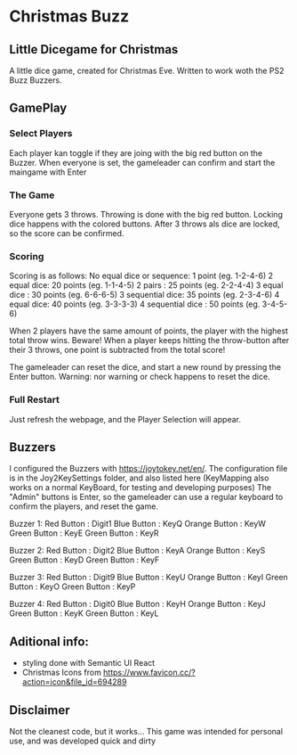 # Christmas Buzz
## Little Dicegame for Christmas
A little dice game, created for Christmas Eve.
Written to work woth the PS2 Buzz Buzzers.

## GamePlay
### Select Players
Each player kan toggle if they are joing with the big red button on the Buzzer.
When everyone is set, the gameleader can confirm and start the maingame with Enter
### The Game
Everyone gets 3 throws. Throwing is done with the big red button.
Locking dice happens with the colored buttons.
After 3 throws als dice are locked, so the score can be confirmed.
### Scoring
Scoring is as follows:
No equal dice or sequence: 1 point (eg. 1-2-4-6)
2 equal dice: 20 points (eg. 1-1-4-5)
2 pairs : 25 points (eg. 2-2-4-4)
3 equal dice : 30 points (eg. 6-6-6-5)
3 sequential dice: 35 points (eg. 2-3-4-6)
4 equal dice: 40 points (eg. 3-3-3-3)
4 sequential dice : 50 points (eg. 3-4-5-6)

When 2 players have the same amount of points, the player with the highest total throw wins.
Beware! When a player keeps hitting the throw-button after their 3 throws, one point is subtracted from the total score!

The gameleader can reset the dice, and start a new round by pressing the Enter button. Warning: nor warning or check happens to reset the dice.
### Full Restart
Just refresh the webpage, and the Player Selection will appear.

## Buzzers
I configured the Buzzers with https://joytokey.net/en/.
The configuration file is in the Joy2KeySettings folder, and also listed here (KeyMapping also works on a normal KeyBoard, for testing and developing purposes)
The "Admin" buttons is Enter, so the gameleader can use a regular keyboard to confirm the players, and reset the game.

Buzzer 1:
Red Button : Digit1
Blue Button : KeyQ
Orange Button : KeyW
Green Button : KeyE
Green Button : KeyR

Buzzer 2:
Red Button : Digit2
Blue Button : KeyA
Orange Button : KeyS
Green Button : KeyD
Green Button : KeyF

Buzzer 3:
Red Button : Digit9
Blue Button : KeyU
Orange Button : KeyI
Green Button : KeyO
Green Button : KeyP

Buzzer 4:
Red Button : Digit0
Blue Button : KeyH
Orange Button : KeyJ
Green Button : KeyK
Green Button : KeyL


## Aditional info:
 - styling done with Semantic UI React
 - Christmas Icons from [https://www.favicon.cc/?action=icon&file_id=694289 ](https://iconarchive.com/show/christmas-flat-color-icons-by-icons8/christmas-tree-icon.html)

## Disclaimer
Not the cleanest code, but it works... This game was intended for personal use, and was developed quick and dirty